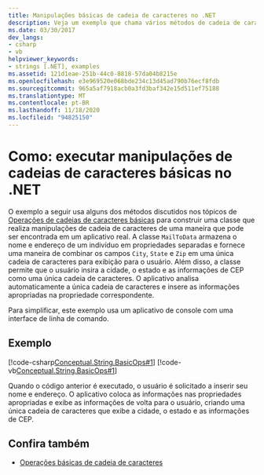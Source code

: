 ```yaml
---
title: Manipulações básicas de cadeia de caracteres no .NET
description: Veja um exemplo que chama vários métodos de cadeia de caracteres.
ms.date: 03/30/2017
dev_langs:
- csharp
- vb
helpviewer_keywords:
- strings [.NET], examples
ms.assetid: 121d1eae-251b-44c0-8818-57da04b8215e
ms.openlocfilehash: e3e969520e068bde234c13d45ad790b76ecf8fdb
ms.sourcegitcommit: 965a5af7918acb0a3fd3baf342e15d511ef75188
ms.translationtype: MT
ms.contentlocale: pt-BR
ms.lasthandoff: 11/18/2020
ms.locfileid: "94825150"
---
```

# <a name="how-to-perform-basic-string-manipulations-in-net"></a>Como: executar manipulações de cadeias de caracteres básicas no .NET

O exemplo a seguir usa alguns dos métodos discutidos nos tópicos de [Operações de cadeias de caracteres básicas](basic-string-operations.md) para construir uma classe que realiza manipulações de cadeia de caracteres de uma maneira que pode ser encontrada em um aplicativo real. A classe `MailToData` armazena o nome e endereço de um indivíduo em propriedades separadas e fornece uma maneira de combinar os campos `City`, `State` e `Zip` em uma única cadeia de caracteres para exibição para o usuário. Além disso, a classe permite que o usuário insira a cidade, o estado e as informações de CEP como uma única cadeia de caracteres. O aplicativo analisa automaticamente a única cadeia de caracteres e insere as informações apropriadas na propriedade correspondente.

Para simplificar, este exemplo usa um aplicativo de console com uma interface de linha de comando.

## <a name="example"></a>Exemplo

[!code-csharp[Conceptual.String.BasicOps#1](../../../samples/snippets/csharp/VS_Snippets_CLR/conceptual.string.basicops/cs/basicops.cs#1)]
[!code-vb[Conceptual.String.BasicOps#1](../../../samples/snippets/visualbasic/VS_Snippets_CLR/conceptual.string.basicops/vb/basicops.vb#1)]

Quando o código anterior é executado, o usuário é solicitado a inserir seu nome e endereço. O aplicativo coloca as informações nas propriedades apropriadas e exibe as informações de volta para o usuário, criando uma única cadeia de caracteres que exibe a cidade, o estado e as informações de CEP.

## <a name="see-also"></a>Confira também

- [Operações básicas de cadeia de caracteres](basic-string-operations.md)
